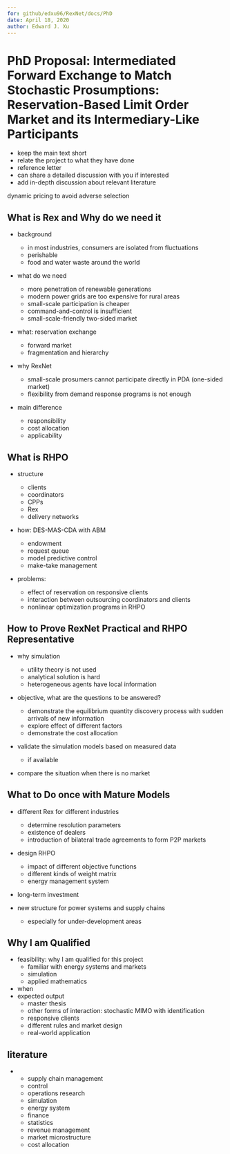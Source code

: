 ```yaml
---
for: github/edxu96/RexNet/docs/PhD
date: April 18, 2020
author: Edward J. Xu
---
```


# PhD Proposal: Intermediated Forward Exchange to Match Stochastic Prosumptions: Reservation-Based Limit Order Market and its Intermediary-Like Participants

- keep the main text short
- relate the project to what they have done
- reference letter
- can share a detailed discussion with you if interested
- add in-depth discussion about relevant literature

dynamic pricing to avoid adverse selection

## What is Rex and Why do we need it

- background
	* in most industries, consumers are isolated from fluctuations
	* perishable
	* food and water waste around the world
- what do we need
  * more penetration of renewable generations
  * modern power grids are too expensive for rural areas
  * small-scale participation is cheaper
  * command-and-control is insufficient
  * small-scale-friendly two-sided market
- what: reservation exchange
  * forward market
  * fragmentation and hierarchy

- why RexNet
  * small-scale prosumers cannot participate directly in PDA (one-sided market)
  * flexibility from demand response programs is not enough

- main difference
  * responsibility
  * cost allocation
  * applicability

## What is RHPO 

- structure
	* clients
	* coordinators
	* CPPs
	* Rex
	* delivery networks

- how: DES-MAS-CDA with ABM
	* endowment
	* request queue
	* model predictive control
	* make-take management

- problems:
	* effect of reservation on responsive clients
	* interaction between outsourcing coordinators and clients
	* nonlinear optimization programs in RHPO

## How to Prove RexNet Practical and RHPO Representative

- why simulation
  * utility theory is not used
  * analytical solution is hard
  * heterogeneous agents have local information

- objective, what are the questions to be answered?
  * demonstrate the equilibrium quantity discovery process with sudden arrivals of new information
  * explore effect of different factors
  * demonstrate the cost allocation

- validate the simulation models based on measured data
	* if available

- compare the situation when there is no market

## What to Do once with Mature Models

- different Rex for different industries
	* determine resolution parameters
	* existence of dealers
	* introduction of bilateral trade agreements to form P2P markets

- design RHPO
	* impact of different objective functions
	* different kinds of weight matrix
	* energy management system

- long-term investment

- new structure for power systems and supply chains
	* especially for under-development areas

## Why I am Qualified

- feasibility: why I am qualified for this project
  * familiar with energy systems and markets
  * simulation
  * applied mathematics
- when
- expected output
  * master thesis
  * other forms of interaction: stochastic MIMO with identification
  * responsive clients
  * different rules and market design
  * real-world application

## literature

-
  * supply chain management
  * control
  * operations research
  * simulation
  * energy system
  * finance
  * statistics
  * revenue management
  * market microstructure
  * cost allocation
